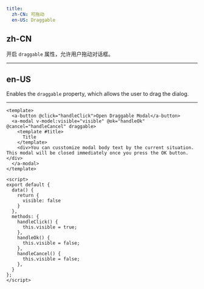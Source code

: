 ```yaml
title:
  zh-CN: 可拖动
  en-US: Draggable
```

## zh-CN

开启 `draggable` 属性，允许用户拖动对话框。

---

## en-US

Enables the `draggable` property, which allows the user to drag the dialog.

---

```vue
<template>
  <a-button @click="handleClick">Open Draggable Modal</a-button>
  <a-modal v-model:visible="visible" @ok="handleOk" @cancel="handleCancel" draggable>
    <template #title>
      Title
    </template>
    <div>You can cusstomize modal body text by the current situation. This modal will be closed immediately once you press the OK button.</div>
  </a-modal>
</template>

<script>
export default {
  data() {
    return {
      visible: false
    }
  },
  methods: {
    handleClick() {
      this.visible = true;
    },
    handleOk() {
      this.visible = false;
    },
    handleCancel() {
      this.visible = false;
    },
  }
};
</script>
```
